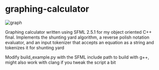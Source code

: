 # graphing-calculator

![graph](https://i.imgur.com/aCwLTyc.png)

Graphing calculator written using SFML 2.5.1 for my object oriented C++ final. Implements the shunting yard algorithm, a reverse polish notation evaluator, and an input tokenizer that accepts an equation as a string and tokenizes it for shunting yard

Modify build_example.py with the SFML include path to build with g++, might also work with clang if you tweak the script a bit
